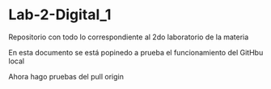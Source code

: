 # Lab-2-Digital_1
Repositorio con todo lo correspondiente al 2do laboratorio de la materia

En esta documento se está popinedo a prueba el funcionamiento del GitHbu local

Ahora hago pruebas del pull origin
